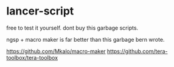 # lancer-script

free to test it yourself.
dont buy this garbage scripts.

ngsp + macro maker is far better than this garbage bern wrote.


https://github.com/Mkalo/macro-maker
https://github.com/tera-toolbox/tera-toolbox
